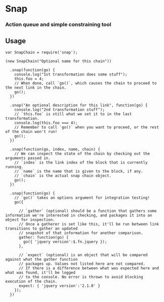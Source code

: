 # Snap

### Action queue and simple constraining tool

## Usage

    var SnapChain = require('snap');
    
    (new SnapChain("Optional name for this chain"))
    
      .snap(function(go) {
        console.log("1st transformation does some stuff");
        this.foo = 4;
        // When done, call `go()`, which causes the chain to proceed to the next link in the chain.
        go();
      })
      
      .snap("An optional description for this link", function(go) {
        console.log("2nd transformation stuff");
        // `this.foo` is still what we set it to in the last transformation.
        console.log(this.foo === 4);
        // Remember to call `go()` when you want to proceed, or the rest of the chain won't run!
        go();
      })
      
      .snap(function(go, index, name, chain) {
        // We can inspect the state of the chain by checking out the arguments passed in.
        // `index` is the link index of the block that is currently running.
        // `name` is the name that is given to the block, if any.
        // `chain` is the actual snap chain object.
        go();
      })
      
      .snap(function(go) {
        // `go()` takes an options argument for integration testing!
        go({
        
          // `gather` (optional) should be a function that gathers some information we're interested in checking, and packages it into an object for inspection.
          // Once a gatherer is set like this, it'll be run between link transitions to gather an updated
          // snapshot of that information for another comparison.
          gather: function(go) {
            go({ 'jquery version':$.fn.jquery });
          },
          
          // `expect` (optional) is an object that will be compared against what the gather function
          // packages up. Values not listed here are not compared. 
          // If there is a difference between what was expected here and what was found, it'll be logged
          // to the console. No error is thrown to avoid blocking execution of the chain.
          expect: { 'jquery version':'2.1.0' }
        });
      })
      
      
      
